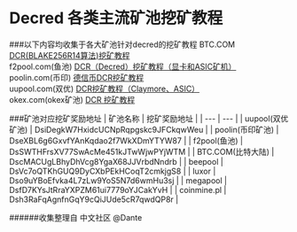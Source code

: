 # Decred 各类主流矿池挖矿教程

###以下内容均收集于各大矿池针对decred的挖矿教程
BTC.COM [DCR(BLAKE256R14算法)挖矿教程](https://help.pool.btc.com/hc/zh-cn/sections/360003020771-DCR-BLAKE256R14%E7%AE%97%E6%B3%95-) <br/>
f2pool.com(鱼池)  [DCR（Decred）挖矿教程（显卡和ASIC矿机）](https://blog.f2pool.com/zh/mining-tutorial/dcr) <br/>
poolin.com(币印)  [德信币DCR挖矿教程](https://help.poolin.com/hc/zh-cn/sections/360001168172-%E5%BE%B7%E4%BF%A1%E5%B8%81DCR%E6%8C%96%E7%9F%BF%E6%95%99%E7%A8%8B) <br/>
uupool.com(双优)  [DCR挖矿教程（Claymore、ASIC）](https://uupool.cn/course#DCR) <br/>
okex.com(okex矿池) [DCR 挖矿教程](https://support.okex.com/hc/zh-cn/articles/360023916552-DCR-%E6%8C%96%E7%9F%BF%E6%95%99%E7%A8%8B)

###矿池对应挖矿奖励地址
| 矿池名称 | 挖矿奖励地址 |
| --- | --- |
| uupool(双优矿池) | DsiDegkW7HxidcUCNpRqpgskc9JFCkqwWeu |
| poolin(币印矿池) | DseXBL6g6GxvfYAnKqdao2f7WkXDmYTYW87 |
| f2pool(鱼池) | DsSWTHFrsXV77SwAcMe451kJTwWjwPYjWTM |
| BTC.COM(比特大陆) | DscMACUgLBhyDhVcg8YgaX68JJVrbdNndrb |
| beepool | DsVc7oQTKhGUQ9DyCXbPEkHCoqT2cmkjgS8 |
| luxor | Dso9uYBoEfvka4L7zLw9YoS5N7d6wmHu3sj |
| megapool | DsfD7KYsJtRraYXPZM61ui7779oYJCakYvH |
| coinmine.pl | Dsh3RaFqAgnfnGqY9cQiJUde5cR7qwdQP8r |

######收集整理自 中文社区 @Dante
 
 
